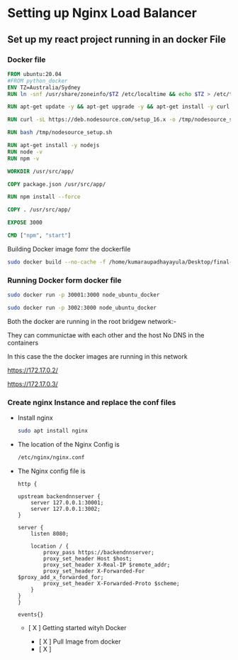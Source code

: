 # Setting up Nginx Load Balancer

## Set up my react project running in an docker File 

### Docker file 

```DockerFile
FROM ubuntu:20.04
#FROM python_docker
ENV TZ=Australia/Sydney
RUN ln -snf /usr/share/zoneinfo/$TZ /etc/localtime && echo $TZ > /etc/timezone

RUN apt-get update -y && apt-get upgrade -y && apt-get install -y curl

RUN curl -sL https://deb.nodesource.com/setup_16.x -o /tmp/nodesource_setup.sh

RUN bash /tmp/nodesource_setup.sh

RUN apt-get install -y nodejs
RUN node -v
RUN npm -v

WORKDIR /usr/src/app/

COPY package.json /usr/src/app/

RUN npm install --force

COPY . /usr/src/app/

EXPOSE 3000

CMD ["npm", "start"]

```

Building Docker image fomr the dockerfile
```bash
sudo docker build --no-cache -f /home/kumaraupadhayayula/Desktop/final-portfolio-2-master/DockerFile .
```

### Running Docker form docker file 


```bash
sudo docker run -p 30001:3000 node_ubuntu_docker
```

```bash
sudo docker run -p 3002:3000 node_ubuntu_docker
```

Both the docker are running in the root bridgew network:-

They can communictae with each other and the host
No DNS in the containers

In this case the the docker images are running in this network 


https://172.17.0.2/

https://172.17.0.3/

### Create nginx Instance and replace the conf files

- Install nginx
    ```bash
    sudo apt install nginx
    ```

- The location of the Nginx Config is 

    ```bash
    /etc/nginx/nginx.conf
    ```
- The Nginx config file is 
    ```nginx
    http {

    upstream backendnnserver {
        server 127.0.0.1:30001;
        server 127.0.0.1:3002;
    }

    server {
        listen 8080;

        location / {
            proxy_pass https://backendnnserver;
            proxy_set_header Host $host;
            proxy_set_header X-Real-IP $remote_addr;
            proxy_set_header X-Forwarded-For $proxy_add_x_forwarded_for;
            proxy_set_header X-Forwarded-Proto $scheme;
        }
    }
    }

    events{}
    ```


    - [ X ] Getting started wityh Docker 

        - [ X ] Pull Image from docker
        - [ X ]
